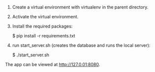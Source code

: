 1) Create a virtual environment with virtualenv in the parent directory.

2) Activate the virtual environment.

3) Install the required packages:

	$ pip install -r requirements.txt

4) run start_server.sh (creates the database and runs the local server):

	$ ./start_server.sh

The app can be viewed at http://127.0.01:8080.


